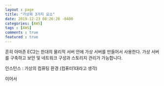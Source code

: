 ```yaml
---
layout : page
title: "가상화 3가지 요소"
date: 2019-12-23 08:26:28 -0400
categories: [AWS]
tags : [AWS]
comments : true
featured : true
---
```


흔히 아마존 EC2는 한대의 물리적 서버 안에 가상 서버를 만들어서 사용한다. 가상 서버를 구축하고 보안 및 네트워크 구성과 스토리지 관리가 가능합니다.

인스턴스 : 가상의 컴퓨팅 환경 (컴퓨터1대라고 생각)

이어서
